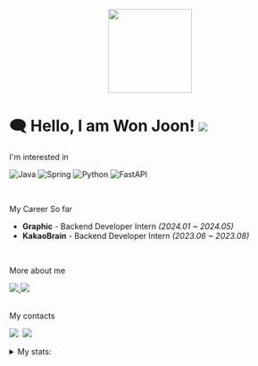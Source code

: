 <!-- <p align="center">  -->      
<!--   <img src="https://github.com/724thomas/724thomas/assets/113500771/02c6e163-6b20-494f-b03d-60df579f839b" width="640" height="300" /> -->
<!-- </p>   -->
<!-- <p align="center">  -->
<!--  <img src="https://github.com/724thomas/724thomas/assets/113500771/31907ca4-50d2-432c-ab26-6292e327126eb" width="530" height="300" />  -->
<!--</p>    -->

<p align="center"> 
  <img src="https://user-images.githubusercontent.com/113500771/222829199-352e2a96-08b1-413f-9103-8cadf413894d.png" width="150" height="150" />
</p>  
  

# 🗨️ Hello, I am Won Joon! <img src="https://hits.seeyoufarm.com/api/count/incr/badge.svg?url=https%3A%2F%2Fgithub.com%2F724thomas&count_bg=%23555555&title_bg=%23555555&icon=&icon_color=%23E7E7E7&title=hits&edge_flat=false"/>

I'm interested in

<!--![My Skills](https://skillicons.dev/icons?i=java,spring,py,fastapi,cs,unity) -->
![Java](https://img.shields.io/badge/Java-red?style=flat-for-the-badge&logo=openjdk&logoColor=white)
![Spring](https://img.shields.io/badge/Spring-6DB33F?style=flat-for-the-badge&logo=spring&logoColor=white)
![Python](https://img.shields.io/badge/Python-3776AB?style=flat-for-the-badge&logo=python&logoColor=white)
![FastAPI](https://img.shields.io/badge/FastAPI-005571?style=flat-for-the-badge&logo=fastapi)
<!-- ![C#](https://img.shields.io/badge/C%23-239120?style=flat-for-the-badge&logo=c-sharp&logoColor=white) -->
<!-- ![Unity](https://img.shields.io/badge/Unity-100000?style=flat-for-the-badge&logo=unity&logoColor=white) -->

<br>

My Career So far

- <b>Graphic</b> - Backend Developer Intern <i>(2024.01 ~ 2024.05)</i>
- <b>KakaoBrain</b> - Backend Developer Intern <i>(2023.06 ~ 2023.08)</i>
<!-- <b>PetNuri</b> - (Prototype Project) Backend Lead <i>(2023.09 ~ 2023.11)</i> -->
<br>

More about me

<!-- Portfolio -->
<a href="http://wonjoonthomaschoi.site/portfolio/kor">
  <img src="https://img.shields.io/badge/About me-%23000000.svg?style=flat-for-the-badge&logo=About.me&logoColor=white" />
</a>

<!-- Gitbook -->
<a href="https://developer-technical-blog.gitbook.io/joons-til/">
  <img src="https://img.shields.io/badge/Blog-black?style=flat-for-the-badge&logo=blogger&logoColor=white" />
</a>


<br>
</br>

My contacts

<p>
  <!-- Gmail -->
  <img src="https://img.shields.io/badge/724thomas@gmail.com-EA4335?style=flat-square&logo=gmail&logoColor=white"/></a>&nbsp
  <!-- LinkedIn -->
  <img src="https://img.shields.io/badge/won_joon_thomas_choi-0A66C2?style=flat-square&logo=linkedin&logoColor=white"/></a>&nbsp
</p>



<details>
  <summary>My stats:</summary>

  
  
  [![Solved.ac Profile](http://mazassumnida.wtf/api/v2/generate_badge?boj=724thomas2)](https://solved.ac/724thomas2/)

  
<a href="https://opgc.me/#/users/724thomas" target="_blank"><img src="https://api.opgc.me/githubs/users/724thomas/tag/?theme=basic" /></a>

  ![Leetcode Stats](https://leetcard.jacoblin.cool/thomas724)

  [![GitHub Streak](https://github-readme-streak-stats.herokuapp.com/?user=724thomas&theme=tokyonight)](https://git.io/streak-stats)
<!--   <a href="https://opgc.me/#/users/724thomas" target="_blank"><img src="https://api.opgc.me/githubs/users/724thomas/tag/?theme=basic" /></a> -->

<p align="center">
  <a href="https://github.com/dnwls16071">
    <img align="left" src="https://github-readme-stats.vercel.app/api?username=724thomas&&show_icons=true&include_all_commits=false&theme=nord"/>
  </a>
</p>
</details>


